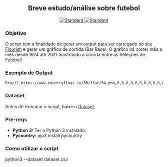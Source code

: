 <h2 align="center">Breve estudo/análise sobre futebol</h2>

<div align="center">
  <a href="https://www.python.org/downloads/">
    <img src="https://img.shields.io/badge/Python-3-blue.svg"
      alt="Standard" />
  </a>
  <a href="https://www.kaggle.com/">
    <img src="https://img.shields.io/badge/Kaggle-nice%20datasets-blue.svg"
      alt="Standard" />
  </a>
</div>

### Objetivo
O script tem a finalidade de gerar um output para ser carregado no site <a href="https://app.flourish.studio/">Flourish</a> e gerar um gráfico de corrida (Bar Race).
 O gráfico irá correr mês a mês desde 1974 até 2021 mostrando a corrida entre as Seleções de Futebol!

### Exemplo de Output
```csv
Brazil,https://www.countryflags.io/BR/flat/64.png,0,0,0,0,0,0,0,0,0,0,0,0,0,0,0,0,0,0,0,0,0,0,0,0,0,0,0,0,0,0,0,0,0,0,0,0,0,0,0,0,0,0,0,0,0,0,0,0,0,0,0,0,0,0,0,0,0,0,0,0,0,0,0,0,0,0,0,0,0,0,0,0,0,0,0,0,0,0,0,0,0,0,0,0,0,0,0,0,0,0,0,0,0,0,0,0,0,0,0,0,0,0,0,0,0,0,0,0,0,0,0,0,0,0,0,0,0,0,0,0,0,0,0,0,0,0,0,0,0,0,0,0,0,0,0,0,0,0,0,0,0,0,0,0,0,0,0,0,0,0,0,0,0,0,0,0,0,0,0,0,0,0,0,0,0,0,0,0,0,0,0,0,0,0,1,1,1,1,1,1,1,1,1,1,1,1,1,1,2,2,2,2,2,2,2,2,2,2,3,3,3,3,3,3,3,3,3,3,3,3,6,6,6,6,6,6,6,6,6,6,6,6,6,6,6,6,7,7,7,7,7,7,7,7,7,7,7,8,8,8,8,8,8,8,8,8,8,8,8,12,12,12,12,12,12,12,12,12,12,12,12,12,13,14,14,14,14,14,14,14,14,14,14,14,14,14,14,14,14,14,14,14,14,14,14,14,16,16,16,16,16,16,16,16,16,16,16,16,16,16,16,16,16,16,16,16,16,16,16,16,16,16,16,16,16,16,16,16,16,16,16,16,16,16,16,16,16,16,16,16,16,16,16,16,16,16,16,16,16,16,17,20,20,20,20,20,20,20,20,20,20,20,20,20,21,21,21,21,21,21,21,21,21,21,21,21,21,21,22,22,22,22,22,22,22,22,22,22,22,22,22,22,22,22,22,22,22,22,22,22,22,22,22,22,22,22,22,22,22,22,22,22,22,22,22,22,22,22,22,22,22,22,22,22,22,22,23,26,26,26,26,26,26,26,26,26,26,26,26,26,26,26,26,26,29,29,29,29,29,29,29,30,30,30,30,30,30,30,30,30,30,30,30,30,30,31,31,31,31,31,31,31,31,31,31,31,31,31,31,31,31,31,31,31,31,31,34,34,34,34,34,34,34,34,34,34,34,34,34,34,34,34,34,34,34,34,34,34,36,36,36,36,36,36,36,38,41,41,41,41,41,41,41,41,41,41,43,45,46,46,46,46,46,46,46,46,46,46,46,46,46,46,47,47,47,47,47,47,47,47,47,47,47,47,47,47,47,47,47,47,47,47,47,47,47,53,54,54,54,54,54,54,54,54,54,54,54,54,56,57,60,60,60,60,60,60,60,60,60,60,60,60,60,60,60,60,60,60,60,64,64,64,64,64,64,64,64,64,64,64,68,68,68,68,68,68,68,68,68,68,68,69,71,71,71,72,72,72,72,72,72,72,72,72,72,72,72,72,72,72,73,73,74,74,74,76,80,82,83,86,87,88,88,88,88,88,88,88,92,93,93,95,96,96,96,96,96,96,96,96,96,96,99,104,104,104,104,104,104,104,104,104,108,108,109,109,109,109,111,111,111,114,114,114,117,118,122,123,125,125,125,125,125,125,125,125,125,126,129,130,130,130,130,130,130,130,130,130,130,132,137,141,141,141,141,141,141,141,141,141,143,145,148,148,148,148,148,148,148,148,148,148,148,148,149,150,150,150,150,150,150,150,150,150,150,150,150,154,155,155,156,156,157,157,157,157,157,158,161,167,168,168,168,168,168,168,168,168,168,168,168,168,168,168,169,169,169,169,169,169,169,169,169,174,178,180,180,180,181,182,182,182,182,184,184,185,185,191,191,191,191,191,191,191,194,195,195,201,201,201,202,203,203,203,203,203,203,203,203,203,205,205,205,205,205,205,205,205,205,206,206,206,209,209,209,209,209,209,209,209,209,209,210,215,216,216,216,216,216,216,216,216,216,220,222,225,225,225,225,225,225,225,225,225,226,226,226,226,227,230,230,231,231,231,231,233,233,234,237,239,239,239,239,239,239,240,241,241,243,243,243,245,247,247,247,247,247,247,247,247,247,248,250,254,254,254,254,254,254,254,254,254,254,254,256,256,256,258,258,258,258,258,258,258,258,258,258,260,260,261,262,263,263,264,265,268,271,271,274,274,275,275,275,276,276,276,277,277,278,278,280,283,284,284,284,284,284,284,284,284,284,285,285,287,287,288,289,289,289,289,289,289,289,289,289,290,290,290,290,290,290,290,290,290,290,291,293,296,296,296,296,296,296,296,296,296,296,300,300,304,304,304,304,304,304,304,304,304,304,304,306,309,309,309,309,309,309,310,310,310,310,310,310,310,313,314,314,315,315,315,315,315,316,317,318,319,326,327,328,329,329,330,330,330,330,330,331,334,334,334,334,334,334,334,334,334,334,334,335,335,339,339,339,340,340,341,341,342,342,343,343,343,344,346,347,347,347,348,348,348,348,348,348,350,351,354,356,356,356,357,357,357,358,358,359,363,366,366,366,366,366,367,367,368,368,368,369,372,376,378,378,379,380,381,384,384,385,386,386,386,386,386,386,387,388,389,389,390,390,392,392,399,399,401,402,403,404,409,409,411,412,412,412,416,417,417,417,418,419,419,419,419,420,420,420,425,433,434,435,435,435,435,435,436,436,437,438,439,440,440,441,442,443,443,443,443,444,444,445,445,447,449,449,450,451,451,452,453,455,455,457,464,464,464,464,464,465,465,465,465,465,465,465,467,470,470,472,473,473,473,473,473,473,474,475,476,479,480,481,482,482,482,482,483,484,485,485,489,489,489,490,491,492,492,492,492,493,493,493,498,498,498,500,501,502,502,502,502,504,504,504,504,508,509,511,512,513,513,513,514,515,515,516,516,516,516,517,518,519,519,519,520,520,520,520,527,527,528,529,529,531,531,531,531,532,532,532,537,537,538,538,540,540,540,540,540,541,541,541,542,543,543,545,547,549,549,549,550,550,550,552,552,552,553,556,558,558,558,558,558,558,559,559,565,565,565,567,569,571,571,571,571,572,572,572,576,577,577,577,579,581,581,581,581,583,583,583,587,587,587,588,589,590,590,590,590,590,590,590,591,591,591,593,595,597,597,598,598,600,600,600,601,601,602,602,603,604,604,604,604,606,606,606,610,611,611,613,615,617,617,617,617,618,618,618,622,624,624,624,624,625,625,625,625,625,627,629,629,629,629,629
```

### Dataset
Antes de executar o script, baixe o <a href="https://www.kaggle.com/martj42/international-football-results-from-1872-to-2017">Dataset</a>.

### Pré-reqs
- __Python 3:__ Ter o Python 3 instalado;
- __Pycountry:__ pip3 install pycountry

### Como utilizar o script
python3 --dataset dataset.csv
